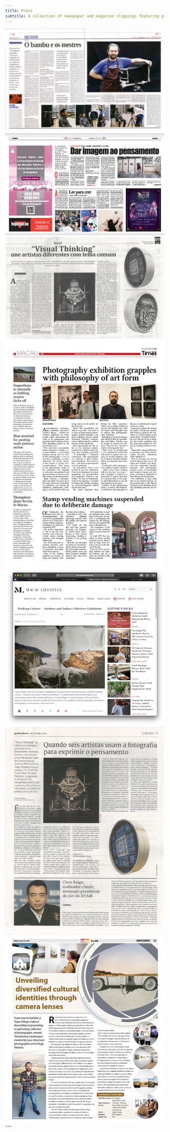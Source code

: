 ```yaml
---
title: Press
subtitle: A collection of newspaper and magazine clippings featuring press coverage of my artwork.
---
```

<div class="gallery" data-columns="1">
	<img src="/images/press/press-01.jpg">
	<img src="/images/press/press-02.jpg">
	<img src="/images/press/press-03.jpg">
	<img src="/images/press/press-04.jpg">
	<img src="/images/press/press-05.jpg">
	<img src="/images/press/press-06.jpg">
	<img src="/images/press/press-07.jpg">
</div>
---
